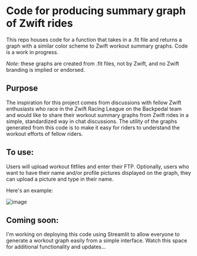 # Code for producing summary graph of Zwift rides
This repo houses code for a function that takes in a .fit file and returns a graph with a similar color scheme to Zwift workout summary graphs.  Code is a work in progress.

_Note:_  these graphs are created from .fit files, not by Zwift, and no Zwift branding is implied or endorsed.  

## Purpose
The inspiration for this project comes from discussions with fellow Zwift enthusiasts who race in the Zwift Racing League on the Backpedal team and would like to share their workout summary graphs from Zwift rides in a simple, standardized way in chat discussions.  The utility of the graphs generated from this code is to make it easy for riders to understand the workout efforts of fellow riders.

## To use:
Users will upload workout fitfiles and enter their FTP. Optionally, users who want to have their name and/or profile pictures displayed on the graph, they can upload a picture and type in their name.

Here's an example:


![image](https://user-images.githubusercontent.com/46698605/138544965-b8c72825-1860-4d2f-9b5f-85c8e9563844.png)


## Coming soon:
I'm working on deploying this code using Streamlit to allow everyone to generate a workout graph easily from a simple interface.
Watch this space for additional functionality and updates...
